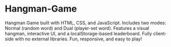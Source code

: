 # Hangman-Game
Hangman Game built with HTML, CSS, and JavaScript. Includes two modes: Normal (random word) and Dual (player-set word). Features a visual hangman, interactive UI, and a localStorage-based leaderboard. Fully client-side with no external libraries. Fun, responsive, and easy to play!
